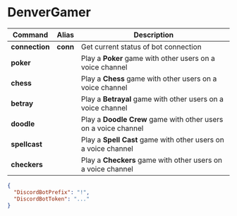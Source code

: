 # DenverGamer

| Command | Alias | Description |
| --- | --- | --- |
| **connection** | **conn** | Get current status of bot connection |
| **poker** |  | Play a **Poker** game with other users on a voice channel |
| **chess** |  | Play a **Chess** game with other users on a voice channel |
| **betray** |  | Play a **Betrayal** game with other users on a voice channel |
| **doodle** |  | Play a **Doodle Crew** game with other users on a voice channel |
| **spellcast** |  | Play a **Spell Cast** game with other users on a voice channel |
| **checkers** |  | Play a **Checkers** game with other users on a voice channel |

```json
{
  "DiscordBotPrefix": "!",
  "DiscordBotToken": "..."
}
```